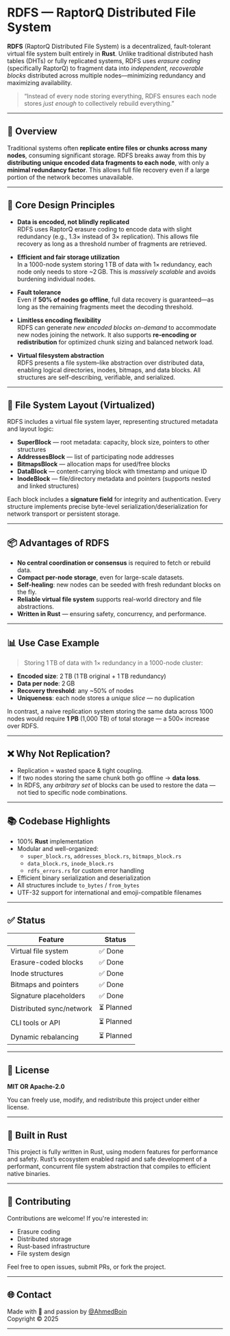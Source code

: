 # RDFS — RaptorQ Distributed File System

**RDFS** (RaptorQ Distributed File System) is a decentralized, fault-tolerant virtual file system built entirely in **Rust**. Unlike traditional distributed hash tables (DHTs) or fully replicated systems, RDFS uses *erasure coding* (specifically RaptorQ) to fragment data into *independent, recoverable blocks* distributed across multiple nodes—minimizing redundancy and maximizing availability.

> “Instead of every node storing everything, RDFS ensures each node stores *just enough* to collectively rebuild everything.”

---

## 🚀 Overview

Traditional systems often **replicate entire files or chunks across many nodes**, consuming significant storage. RDFS breaks away from this by **distributing unique encoded data fragments to each node**, with only a **minimal redundancy factor**. This allows full file recovery even if a large portion of the network becomes unavailable.

---

## 🔧 Core Design Principles

- **Data is encoded, not blindly replicated**  
  RDFS uses RaptorQ erasure coding to encode data with slight redundancy (e.g., 1.3× instead of 3× replication). This allows file recovery as long as a threshold number of fragments are retrieved.

- **Efficient and fair storage utilization**  
  In a 1000-node system storing 1 TB of data with 1× redundancy, each node only needs to store ~2 GB. This is *massively scalable* and avoids burdening individual nodes.

- **Fault tolerance**  
  Even if **50% of nodes go offline**, full data recovery is guaranteed—as long as the remaining fragments meet the decoding threshold.

- **Limitless encoding flexibility**  
  RDFS can generate *new encoded blocks on-demand* to accommodate new nodes joining the network. It also supports **re-encoding or redistribution** for optimized chunk sizing and balanced network load.

- **Virtual filesystem abstraction**  
  RDFS presents a file system–like abstraction over distributed data, enabling logical directories, inodes, bitmaps, and data blocks. All structures are self-describing, verifiable, and serialized.

---

## 📁 File System Layout (Virtualized)

RDFS includes a virtual file system layer, representing structured metadata and layout logic:

- **SuperBlock** — root metadata: capacity, block size, pointers to other structures
- **AddressesBlock** — list of participating node addresses
- **BitmapsBlock** — allocation maps for used/free blocks
- **DataBlock** — content-carrying block with timestamp and unique ID
- **InodeBlock** — file/directory metadata and pointers (supports nested and linked structures)

Each block includes a **signature field** for integrity and authentication. Every structure implements precise byte-level serialization/deserialization for network transport or persistent storage.

---

## 📦 Advantages of RDFS

- **No central coordination or consensus** is required to fetch or rebuild data.
- **Compact per-node storage**, even for large-scale datasets.
- **Self-healing**: new nodes can be seeded with fresh redundant blocks on the fly.
- **Reliable virtual file system** supports real-world directory and file abstractions.
- **Written in Rust** — ensuring safety, concurrency, and performance.

---

## 📊 Use Case Example

> Storing 1 TB of data with 1× redundancy in a 1000-node cluster:

- **Encoded size**: 2 TB (1 TB original + 1 TB redundancy)
- **Data per node**: 2 GB
- **Recovery threshold**: any ~50% of nodes
- **Uniqueness**: each node stores a *unique slice* — no duplication

In contrast, a naive replication system storing the same data across 1000 nodes would require **1 PB** (1,000 TB) of total storage — a 500× increase over RDFS.

---

## ❌ Why Not Replication?

- Replication = wasted space & tight coupling.
- If two nodes storing the same chunk both go offline → **data loss**.
- In RDFS, any *arbitrary set* of blocks can be used to restore the data — not tied to specific node combinations.

---

## 📚 Codebase Highlights

- 100% **Rust** implementation
- Modular and well-organized:
  - `super_block.rs`, `addresses_block.rs`, `bitmaps_block.rs`
  - `data_block.rs`, `inode_block.rs`
  - `rdfs_errors.rs` for custom error handling
- Efficient binary serialization and deserialization
- All structures include `to_bytes` / `from_bytes`
- UTF-32 support for international and emoji-compatible filenames

---

## ✅ Status

| Feature                   | Status |
|---------------------------|--------|
| Virtual file system       | ✅ Done |
| Erasure-coded blocks      | ✅ Done |
| Inode structures          | ✅ Done |
| Bitmaps and pointers      | ✅ Done |
| Signature placeholders    | ✅ Done |
| Distributed sync/network  | ⏳ Planned |
| CLI tools or API          | ⏳ Planned |
| Dynamic rebalancing       | ⏳ Planned |

---

## 📎 License

**MIT OR Apache-2.0**

You can freely use, modify, and redistribute this project under either license.

---

## 🦀 Built in Rust

This project is fully written in Rust, using modern features for performance and safety. Rust’s ecosystem enabled rapid and safe development of a performant, concurrent file system abstraction that compiles to efficient native binaries.

---

## 🙌 Contributing

Contributions are welcome! If you're interested in:

- Erasure coding
- Distributed storage
- Rust-based infrastructure
- File system design

Feel free to open issues, submit PRs, or fork the project.

---

## 🌐 Contact

Made with 🦀 and passion by [@AhmedBoin](https://github.com/AhmedBoin)  
Copyright © 2025

---